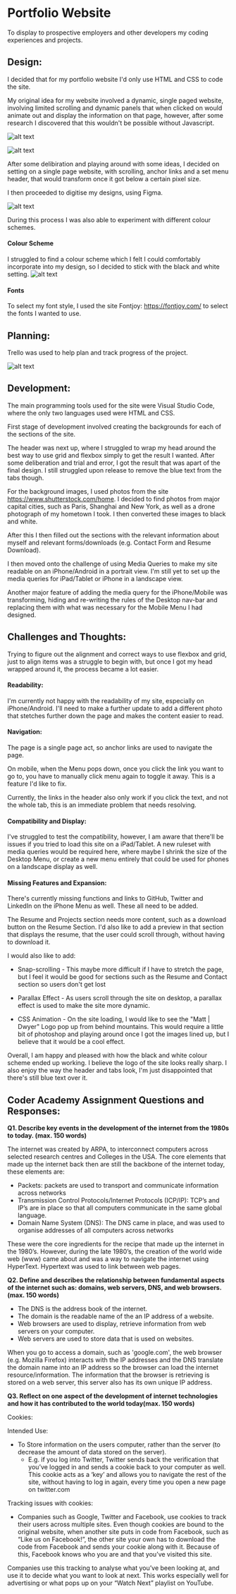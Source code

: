 # **Portfolio Website** 
To display to prospective employers and other developers my coding experiences and projects. 

## **Design:**
I decided that for my portfolio website I'd only use HTML and CSS to code the site. 

My original idea for my website involved a dynamic, single paged website, involving limited scrolling and dynamic panels that when clicked on would animate out and display the information on that page, however, after some research I discovered that this wouldn't be possible without Javascript.

![alt text](./Readme/DWG1.1.jpg "Desktop Sketch!")

![alt text](./Readme/DWG2.jpg "Mobile Sketch!")

After some delibiration and playing around with some ideas, I decided on setting on a single page website, with scrolling, anchor links and a set menu header, that would transform once it got below a certain pixel size.

I then proceeded to digitise my designs, using Figma. 

![alt text](./ReadMe/FIGMA7.png "Digitised Design!")

During this process I was also able to experiment with different colour schemes. 

#### Colour Scheme

I struggled to find a colour scheme which I felt I could comfortably incorporate into my design, so I decided to stick with the black and white setting.
![alt text](./Readme/FIGMA8.png "Colour Scheme Testing!")

#### Fonts
To select my font style, I used the site Fontjoy: https://fontjoy.com/ to select the fonts I wanted to use.

## **Planning:**

Trello was used to help plan and track progress of the project. 

![alt text](./Readme/Trello1.png "Trello!")

## **Development:**
The main programming tools used for the site were Visual Studio Code, where the only two languages used were HTML and CSS. 

First stage of development involved creating the backgrounds for each of the sections of the site. 

The header was next up, where I struggled to wrap my head around the best way to use grid and flexbox simply to get the result I wanted. After some deliberation and trial and error, I got the result that was apart of the final design. I still struggled upon release to remove the blue text from the tabs though. 

For the background images, I used photos from the site https://www.shutterstock.com/home. I decided to find photos from major capital cities, such as Paris, Shanghai and New York, as well as a drone photograph of my hometown I took. I then converted these images to black and white. 

After this I then filled out the sections with the relevant information about myself and relevant forms/downloads (e.g. Contact Form and Resume Download).

I then moved onto the challenge of using Media Queries to make my site readable on an iPhone/Android in a portrait view. 
I'm still yet to set up the media queries for iPad/Tablet or iPhone in a landscape view.

Another major feature of adding the media query for the iPhone/Mobile was transforming, hiding and re-writing the rules of the Desktop nav-bar and replacing them with what was necessary for the Mobile Menu I had designed.

## **Challenges and Thoughts:**
Trying to figure out the alignment and correct ways to use flexbox and grid, just to align items was a struggle to begin with, but once I got my head wrapped around it, the process became a lot easier. 

#### Readability:
I'm currently not happy with the readability of my site, especially on iPhone/Android. I'll need to make a further update to add a different photo that stetches further down the page and makes the content easier to read. 

#### Navigation: 
The page is a single page act, so anchor links are used to navigate the page. 

On mobile, when the Menu pops down, once you click the link you want to go to, you have to manually click menu again to toggle it away. This is a feature I'd like to fix.

Currently, the links in the header also only work if you click the text, and not the whole tab, this is an immediate problem that needs resolving.

#### Compatibility and Display:

I've struggled to test the compatibility, however, I am aware that there'll be issues if you tried to load this site on a iPad/Tablet. A new ruleset with media queries would be required here, where maybe I shrink the size of the Desktop Menu, or create a new menu entirely that could be used for phones on a landscape display as well.

#### Missing Features and Expansion:
There's currently missing functions and links to GitHub, Twitter and LinkedIn on the iPhone Menu as well. These all need to be added.  

The Resume and Projects section needs more content, such as a download button on the Resume Section. I'd also like to add a preview in that section that displays the resume, that the user could scroll through, without having to download it. 

I would also like to add: 
* Snap-scrolling - This maybe more difficult if I have to stretch the page, but I feel it would be good for sections such as the Resume and Contact section so users don't get lost

* Parallax Effect - As users scroll through the site on desktop, a parallax effect is used to make the site more dynamic. 

* CSS Animation - On the site loading, I would like to see the "Matt | Dwyer" Logo pop up from behind mountains. This would require a little bit of photoshop and playing around once I got the images lined up, but I believe that it would be a cool effect.

Overall, I am happy and pleased with how the black and white colour scheme ended up working. I believe the logo of the site looks really sharp. I also enjoy the way the header and tabs look, I'm just disappointed that there's still blue text over it.


## Coder Academy Assignment Questions and Responses:

**Q1. Describe key events in the development of the internet from the 1980s to today. (max. 150 words)** 

The internet was created by ARPA, to interconnect computers across selected research centres and Colleges in the USA. The core elements that made up the internet back then are still the backbone of the internet today, these elements are: 
- Packets: packets are used to transport and communicate information across networks
- Transmission Control Protocols/Internet Protocols (ICP/IP): TCP’s and IP’s are in place so that all computers communicate in the same global language.
- Domain Name System (DNS): The DNS came in place, and was used to organise addresses of all computers across networks

These were the core ingredients for the recipe that made up the internet in the 1980’s. 
However, during the late 1980’s, the creation of the world wide web (www) came about and was a way to navigate the internet using HyperText. Hypertext was used to link between web pages. 

**Q2. Define and describes the relationship between fundamental aspects of the  internet such as: domains, web servers, DNS, and web browsers. (max. 150 words)**

- The DNS is the address book of the internet. 
- The domain is the readable name of the an IP address of a website. 
- Web browsers are used to display, retrieve information from web servers on your computer.
- Web servers are used to store data that is used on websites. 

When you go to access a domain, such as 'google.com', the web browser (e.g. Mozilla Firefox) interacts with the IP addresses and the DNS translate the domain name into an IP address so the browser can load the internet resource/information. The information that the browser is retrieving is stored on a web server, this server also has its own unique IP address.

**Q3. Reflect on one aspect of the development of internet technologies and how it has contributed to the world today(max. 150 words)**

Cookies: 

Intended Use: 

- To Store information on the users computer, rather than the server (to decrease the amount of data stored on the server). 
    - E.g. if you log into Twitter, Twitter sends back the verification that you’ve logged in and sends a cookie back to your computer as well. This cookie acts as a ‘key’ and allows you to navigate the rest of the site, without having to log in again, every time you open a new page on twitter.com

Tracking issues with cookies:

- Companies such as Google, Twitter and Facebook, use cookies to track their users across multiple sites. Even though cookies are bound to the original website, when another site puts in code from Facebook, such as “Like us on Facebook!”, the other site your own has to download the code from Facebook and sends your cookie along with it. Because of this, Facebook knows who you are and that you’ve visited this site. 

Companies use this tracking to analyse what you’ve been looking at, and use it to decide what you want to look at next. This works especially well for advertising or what pops up on your “Watch Next” playlist on YouTube. 

